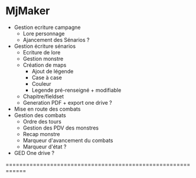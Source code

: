 # MjMaker

- Gestion ecriture campagne
	- Lore personnage
	- Ajancement des Sénarios ?
- Gestion écriture sénarios
	- Ecriture de lore
	- Gestion monstre
	- Création de maps
		- Ajout de légende
		- Case à case
		- Couleur
		- Legende pré-renseigné + modifiable
	- Chapitre/fieldset
	- Generation PDF + export one drive ?
- Mise en route des combats
- Gestion des combats
	- Ordre des tours
	- Gestion des PDV des monstres
	- Recap monstre
	- Marqueur d'avancement du combats
	- Marqueur d'état ?
- GED One drive ?
	
============================================================
